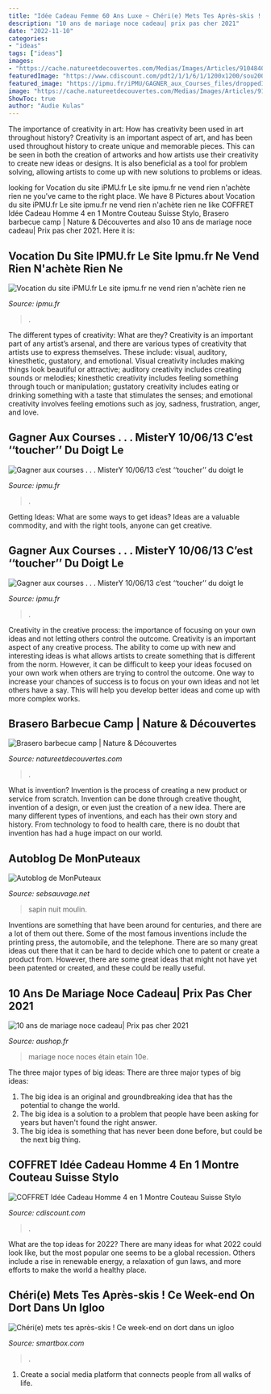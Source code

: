 ```yaml
---
title: "Idée Cadeau Femme 60 Ans Luxe ~ Chéri(e) Mets Tes Après-skis ! Ce Week-end On Dort Dans Un Igloo"
description: "10 ans de mariage noce cadeau| prix pas cher 2021"
date: "2022-11-10"
categories:
- "ideas"
tags: ["ideas"]
images:
- "https://cache.natureetdecouvertes.com/Medias/Images/Articles/91048400/690"
featuredImage: "https://www.cdiscount.com/pdt2/1/1/6/1/1200x1200/sou2009157530116/rw/coffret-idee-cadeau-homme-4-en-1-montre-couteau-su.jpg"
featured_image: "https://ipmu.fr/iPMU/GAGNER_aux_Courses_files/droppedImage_10.jpg"
image: "https://cache.natureetdecouvertes.com/Medias/Images/Articles/91048400/690"
ShowToc: true
author: "Audie Kulas"
---
```



The importance of creativity in art: How has creativity been used in art throughout history?
Creativity is an important aspect of art, and has been used throughout history to create unique and memorable pieces. This can be seen in both the creation of artworks and how artists use their creativity to create new ideas or designs. It is also beneficial as a tool for problem solving, allowing artists to come up with new solutions to problems or ideas.

	

		
looking for Vocation du site iPMU.fr Le site ipmu.fr ne vend rien n&#039;achète rien ne you've came to the right place. We have 8 Pictures about Vocation du site iPMU.fr Le site ipmu.fr ne vend rien n&#039;achète rien ne like COFFRET Idée Cadeau Homme 4 en 1 Montre Couteau Suisse Stylo, Brasero barbecue camp | Nature &amp; Découvertes and also 10 ans de mariage noce cadeau| Prix pas cher 2021. Here it is:
		
    
## Vocation Du Site IPMU.fr Le Site Ipmu.fr Ne Vend Rien N&#039;achète Rien Ne

<img loading=lazy src="http://ipmu.fr/iPMU/VOCATION_iPMU_files/droppedImage_4.jpg" onerror="this.onerror=null;this.src='https://tse2.mm.bing.net/th?id=OIP.0XlWNdy7EcaG2RhiHuJKcAHaFZ&amp;pid=15.1';" alt="Vocation du site iPMU.fr Le site ipmu.fr ne vend rien n&#039;achète rien ne">

_Source: ipmu.fr_

>. 

	

The different types of creativity: What are they?
Creativity is an important part of any artist’s arsenal, and there are various types of creativity that artists use to express themselves. These include: visual, auditory, kinesthetic, gustatory, and emotional. Visual creativity includes making things look beautiful or attractive; auditory creativity includes creating sounds or melodies; kinesthetic creativity includes feeling something through touch or manipulation; gustatory creativity includes eating or drinking something with a taste that stimulates the senses; and emotional creativity involves feeling emotions such as joy, sadness, frustration, anger, and love.

    
## Gagner Aux Courses . . . MisterY 10/06/13 C’est ‘‘toucher’’ Du Doigt Le

<img loading=lazy src="https://ipmu.fr/iPMU/GAGNER_aux_Courses_files/droppedImage_10.jpg" onerror="this.onerror=null;this.src='https://tse2.mm.bing.net/th?id=OIP.Yqo8iPbNJe6oqP4d-QtvpgAAAA&amp;pid=15.1';" alt="Gagner aux courses . . . MisterY 10/06/13 c’est ‘‘toucher’’ du doigt le">

_Source: ipmu.fr_

>. 

	

Getting Ideas: What are some ways to get ideas?
Ideas are a valuable commodity, and with the right tools, anyone can get creative.

    
## Gagner Aux Courses . . . MisterY 10/06/13 C’est ‘‘toucher’’ Du Doigt Le

<img loading=lazy src="http://ipmu.fr/iPMU/GAGNER_aux_Courses_files/droppedImage_12.jpg" onerror="this.onerror=null;this.src='https://tse4.mm.bing.net/th?id=OIP.zuMQu2CR03XkLB1Tv4CVwwAAAA&amp;pid=15.1';" alt="Gagner aux courses . . . MisterY 10/06/13 c’est ‘‘toucher’’ du doigt le">

_Source: ipmu.fr_

>. 

	

Creativity in the creative process: the importance of focusing on your own ideas and not letting others control the outcome.
Creativity is an important aspect of any creative process. The ability to come up with new and interesting ideas is what allows artists to create something that is different from the norm. However, it can be difficult to keep your ideas focused on your own work when others are trying to control the outcome. One way to increase your chances of success is to focus on your own ideas and not let others have a say. This will help you develop better ideas and come up with more complex works.

    
## Brasero Barbecue Camp | Nature &amp; Découvertes

<img loading=lazy src="https://cache.natureetdecouvertes.com/Medias/Images/Articles/91048400/690" onerror="this.onerror=null;this.src='https://tse1.mm.bing.net/th?id=OIP.hB5ln1-Sk1cIziGl8c0LQgHaHa&amp;pid=15.1';" alt="Brasero barbecue camp | Nature &amp; Découvertes">

_Source: natureetdecouvertes.com_

>. 

	

What is invention?
Invention is the process of creating a new product or service from scratch. Invention can be done through creative thought, invention of a design, or even just the creation of a new idea. There are many different types of inventions, and each has their own story and history. From technology to food to health care, there is no doubt that invention has had a huge impact on our world.

    
## Autoblog De MonPuteaux

<img loading=lazy src="http://puteaux.typepad.com/.a/6a00d8341c339153ef01b7c9401db0970b-320wi" onerror="this.onerror=null;this.src='https://tse4.mm.bing.net/th?id=OIP.3JM0Z90sN2MyWSd1Lb0mnwAAAA&amp;pid=15.1';" alt="Autoblog de MonPuteaux">

_Source: sebsauvage.net_

>sapin nuit moulin. 

	

Inventions are something that have been around for centuries, and there are a lot of them out there. Some of the most famous inventions include the printing press, the automobile, and the telephone. There are so many great ideas out there that it can be hard to decide which one to patent or create a product from. However, there are some great ideas that might not have yet been patented or created, and these could be really useful.

    
## 10 Ans De Mariage Noce Cadeau| Prix Pas Cher 2021

<img loading=lazy src="https://aushop.fr/wp-content/uploads/2021/04/10-ans-de-mariage-noces-detain-livre-dor-dcoration-pour-la-fte-du.jpg" onerror="this.onerror=null;this.src='https://tse4.mm.bing.net/th?id=OIP.MQhqo_HeZfGAlh7qNPthrwHaHa&amp;pid=15.1';" alt="10 ans de mariage noce cadeau| Prix pas cher 2021">

_Source: aushop.fr_

>mariage noce noces étain etain 10e. 

	

The three major types of big ideas:
There are three major types of big ideas: 
1. The big idea is an original and groundbreaking idea that has the potential to change the world. 
2. The big idea is a solution to a problem that people have been asking for years but haven't found the right answer. 
3. The big idea is something that has never been done before, but could be the next big thing.

    
## COFFRET Idée Cadeau Homme 4 En 1 Montre Couteau Suisse Stylo

<img loading=lazy src="https://www.cdiscount.com/pdt2/1/1/6/1/1200x1200/sou2009157530116/rw/coffret-idee-cadeau-homme-4-en-1-montre-couteau-su.jpg" onerror="this.onerror=null;this.src='https://tse1.mm.bing.net/th?id=OIP.RoDj1aFbRfzbQ0nZzCCkegHaHa&amp;pid=15.1';" alt="COFFRET Idée Cadeau Homme 4 en 1 Montre Couteau Suisse Stylo">

_Source: cdiscount.com_

>. 

	

What are the top ideas for 2022?
There are many ideas for what 2022 could look like, but the most popular one seems to be a global recession. Others include a rise in renewable energy, a relaxation of gun laws, and more efforts to make the world a healthy place.

    
## Chéri(e) Mets Tes Après-skis ! Ce Week-end On Dort Dans Un Igloo

<img loading=lazy src="https://media.smartbox.com/blog/wp-content/uploads/2017/11/29102619/dormir-dans-un-igloo.jpg" onerror="this.onerror=null;this.src='https://tse1.mm.bing.net/th?id=OIP.Y6UDhab9RBmMkjI-Q-pOQgHaEi&amp;pid=15.1';" alt="Chéri(e) mets tes après-skis ! Ce week-end on dort dans un igloo">

_Source: smartbox.com_

>. 

	

1. Create a social media platform that connects people from all walks of life. 

